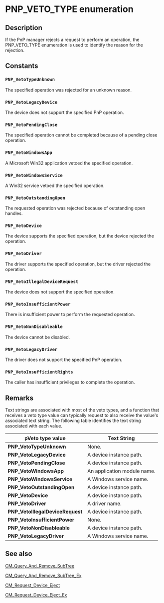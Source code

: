 # PNP_VETO_TYPE enumeration

## Description

If the PnP manager rejects a request to perform an operation, the PNP_VETO_TYPE enumeration is used to identify the reason for the rejection.

## Constants

### `PNP_VetoTypeUnknown`

The specified operation was rejected for an unknown reason.

### `PNP_VetoLegacyDevice`

The device does not support the specified PnP operation.

### `PNP_VetoPendingClose`

The specified operation cannot be completed because of a pending close operation.

### `PNP_VetoWindowsApp`

A Microsoft Win32 application vetoed the specified operation.

### `PNP_VetoWindowsService`

A Win32 service vetoed the specified operation.

### `PNP_VetoOutstandingOpen`

The requested operation was rejected because of outstanding open handles.

### `PNP_VetoDevice`

The device supports the specified operation, but the device rejected the operation.

### `PNP_VetoDriver`

The driver supports the specified operation, but the driver rejected the operation.

### `PNP_VetoIllegalDeviceRequest`

The device does not support the specified operation.

### `PNP_VetoInsufficientPower`

There is insufficient power to perform the requested operation.

### `PNP_VetoNonDisableable`

The device cannot be disabled.

### `PNP_VetoLegacyDriver`

The driver does not support the specified PnP operation.

### `PNP_VetoInsufficientRights`

The caller has insufficient privileges to complete the operation.

## Remarks

Text strings are associated with most of the veto types, and a function that receives a veto type value can typically request to also receive the value's associated text string. The following table identifies the text string associated with each value.

| pVeto type value | Text String |
| --- | --- |
| **PNP_VetoTypeUnknown** | None. |
| **PNP_VetoLegacyDevice** | A device instance path. |
| **PNP_VetoPendingClose** | A device instance path. |
| **PNP_VetoWindowsApp** | An application module name. |
| **PNP_VetoWindowsService** | A Windows service name. |
| **PNP_VetoOutstandingOpen** | A device instance path. |
| **PNP_VetoDevice** | A device instance path. |
| **PNP_VetoDriver** | A driver name. |
| **PNP_VetoIllegalDeviceRequest** | A device instance path. |
| **PNP_VetoInsufficientPower** | None. |
| **PNP_VetoNonDisableable** | A device instance path. |
| **PNP_VetoLegacyDriver** | A Windows service name. |

## See also

[CM_Query_And_Remove_SubTree](https://learn.microsoft.com/windows/desktop/api/cfgmgr32/nf-cfgmgr32-cm_query_and_remove_subtreew)

[CM_Query_And_Remove_SubTree_Ex](https://learn.microsoft.com/windows/desktop/api/cfgmgr32/nf-cfgmgr32-cm_query_and_remove_subtree_exw)

[CM_Request_Device_Eject](https://learn.microsoft.com/windows/desktop/api/cfgmgr32/nf-cfgmgr32-cm_request_device_ejectw)

[CM_Request_Device_Eject_Ex](https://learn.microsoft.com/windows/desktop/api/cfgmgr32/nf-cfgmgr32-cm_request_device_eject_exw)